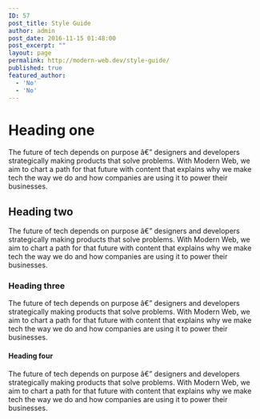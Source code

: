 ```yaml
---
ID: 57
post_title: Style Guide
author: admin
post_date: 2016-11-15 01:48:00
post_excerpt: ""
layout: page
permalink: http://modern-web.dev/style-guide/
published: true
featured_author:
  - 'No'
  - 'No'
---
```

<h1>Heading one</h1>
<p>The future of tech depends on purpose â€” designers and developers strategically making products that solve problems. With Modern Web, we aim to chart a path for that future with content that explains why we make tech the way we do and how companies are using it to power their businesses.</p>

<h2>Heading two</h2>
<p>The future of tech depends on purpose â€” designers and developers strategically making products that solve problems. With Modern Web, we aim to chart a path for that future with content that explains why we make tech the way we do and how companies are using it to power their businesses.</p>

<h3>Heading three</h3>
<p>The future of tech depends on purpose â€” designers and developers strategically making products that solve problems. With Modern Web, we aim to chart a path for that future with content that explains why we make tech the way we do and how companies are using it to power their businesses.</p>

<h4>Heading four</h4>
<p>The future of tech depends on purpose â€” designers and developers strategically making products that solve problems. With Modern Web, we aim to chart a path for that future with content that explains why we make tech the way we do and how companies are using it to power their businesses.</p>